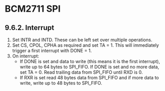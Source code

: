 # BCM2711 SPI

## 9.6.2. Interrupt
 1. Set INTR and INTD. These can be left set over multiple operations.
 2. Set CS, CPOL, CPHA as required and set TA = 1. This will immediately trigger a first interrupt with DONE = 1.
 3. On interrupt:
    - If DONE is set and data to write (this means it is the first interrupt), write up to 64 bytes to SPI_FIFO. If DONE is
 set and no more data, set TA = 0. Read trailing data from SPI_FIFO until RXD is 0.
    - If RXR is set read 48 bytes data from SPI_FIFO and if more data to write, write up to 48 bytes to SPI_FIFO.